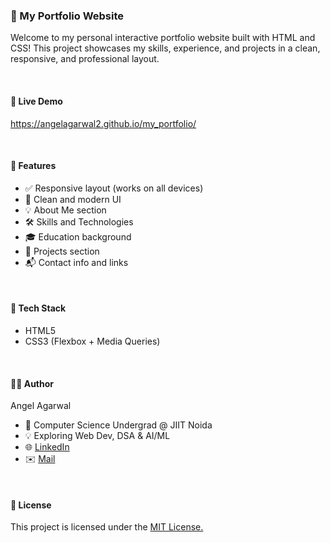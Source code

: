 <h3>💼 My Portfolio Website</h3>
<p>Welcome to my personal interactive portfolio website built with HTML and CSS! This project showcases my skills, experience, and projects in a clean, responsive, and professional layout.</p>
</br>
<h4>🔗 Live Demo</h4>
<p><a href="https://angelagarwal2.github.io/my_portfolio/">https://angelagarwal2.github.io/my_portfolio/</a></p>
</br>
<h4>📌 Features</h4>
<ul>
  <li>✅ Responsive layout (works on all devices)</li>
  <li>🎯 Clean and modern UI</li>
  <li>💡 About Me section</li>
  <li>🛠️ Skills and Technologies</li>
  <li>🎓 Education background</li>
  <li>📂 Projects section</li>
  <li>📬 Contact info and links</li>
</ul>
</br>
<h4>🔧 Tech Stack</h4>
<ul>
  <li>HTML5</li>
  <li>CSS3 (Flexbox + Media Queries)</li>
</ul>
</br>
<h4>👩‍💻 Author</h4>
<p>Angel Agarwal</p>
<ul>
  <li>📍 Computer Science Undergrad @ JIIT Noida</li>
  <li>💡 Exploring Web Dev, DSA & AI/ML</li>
  <li>🌐 <a href="https://www.linkedin.com/in/angel-agarwal-97794432a/">LinkedIn</a></li>
  <li>✉️ <a href="angel.agarwal28feb@gmail.com">Mail</a></li>
</ul>
</br>
<h4>📝 License</h4>
<p>This project is licensed under the <a href="https://opensource.org/license/mit">MIT License.</a></p>
